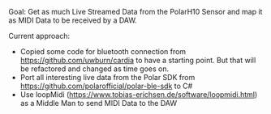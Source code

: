 Goal: Get as much Live Streamed Data from the PolarH10 Sensor and map it as MIDI Data to be received by a DAW.

Current approach:
* Copied some code for bluetooth connection from https://github.com/uwburn/cardia to have a starting point. But that will be refactored and changed as time goes on.
* Port all interesting live data from the Polar SDK from https://github.com/polarofficial/polar-ble-sdk to C#
* Use loopMidi (https://www.tobias-erichsen.de/software/loopmidi.html) as a Middle Man to send MIDI Data to the DAW 
 